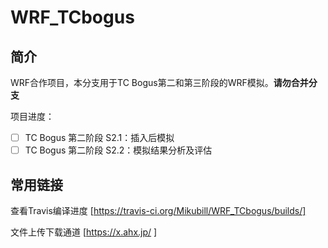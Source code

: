 # WRF_TCbogus

## 简介

WRF合作项目，本分支用于TC Bogus第二和第三阶段的WRF模拟。**请勿合并分支**

项目进度：

* [ ] TC Bogus 第二阶段 S2.1：插入后模拟
* [ ] TC Bogus 第二阶段 S2.2：模拟结果分析及评估

## 常用链接

查看Travis编译进度 [https://travis-ci.org/Mikubill/WRF_TCbogus/builds/]

文件上传下载通道 [https://x.ahx.jp/ ]


